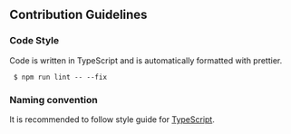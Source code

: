 ## Contribution Guidelines

### Code Style

Code is written in TypeScript and is automatically formatted with prettier.

```
 $ npm run lint -- --fix
```

### Naming convention

It is recommended to follow style guide for [TypeScript](https://google.github.io/styleguide/tsguide.html).
